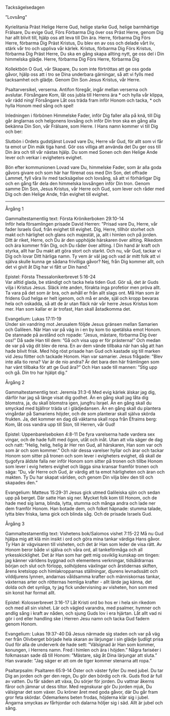 ﻿Tacksägelsedagen




”Lovsång”




Kyrielitania
Präst        Helige Herre Gud, helige starke Gud, helige barmhärtige Frälsare, Du evige Gud,
Förs        Förbarma Dig över oss
Präst        Herre, genom Dig har allt blivit till, hjälp oss att leva till Din ära. Herre, förbarma Dig
Förs        Herre, förbarma Dig
Präst        Kristus, Du blev en av oss och delade vårt liv, stärk vår tro och uppliva vår kärlek. Kristus, förbarma Dig
Förs        Kristus, förbarma Dig
Präst        Herre, Du ska en gång skapa allting nytt, ge oss del i Din himmelska glädje. Herre, förbarma Dig
Förs        Herre, förbarma Dig




Kollektbön
O Gud, vår Skapare, Du som inte förtröttas att ge oss goda gåvor, hjälp oss att i tro se Dina underbara gärningar,  så att vi fylls med tacksamhet och glädje. 
Genom Din Son Jesus Kristus, vår Herre.




Psaltarversikel, verserna. Antifon föregår, ingår mellan verserna och avslutar.
Försångare        Kom, låt oss jubla till Herrens ära * och hylla vår klippa, vår rädd ning!
Försångare        Låt oss träda fram inför Honom och tacka, * och hylla Honom med sång och spel!        




Inledningen i förbönen
Himmelske Fader, inför Dig faller alla på knä, till Dig går änglarnas och helgonens lovsång och inför Din tron ska en gång alla bekänna Din Son, vår Frälsare, som Herre. I Hans namn kommer vi till Dig och ber:




Slutbön i Ordets gudstjänst
Lovad vare Du, Herre vår Gud, för allt som vi får ta emot ur Din mäk tiga hand.
Gör oss villiga att använda det Du ger oss till Din ära och till vår nästas hjälp.
Du som med Sonen och den Helige Ande lever och verkar i evigheters evighet.




Bön efter kommunionen
Lovad vare Du, himmelske Fader, som är alla goda gåvors givare och som här har förenat oss med Din Son, det offrade Lammet, fyll våra liv med tacksägelse och lovsång, så att vi förhärligar Dig och en gång får dela den himmelska lovsången inför Din tron. Genom samme Din Son, Jesus Kristus, vår Herre och Gud, som lever och råder med Dig och den Helige Ande, från evighet till evighet.
________________
Årgång 1




Gammaltestamentlig text: Första Krönikerboken 29:10-14  
Inför hela församlingen prisade David Herren: ”Prisad vare Du, Herre, vår fader Israels Gud, från evighet till evighet. Dig, Herre, tillhör storhet och makt och härlighet och glans och majestät, ja, allt i himlen och på jorden. Ditt är riket, Herre, och Du är den upphöjde härskaren över allting. Rikedom och ära kommer från Dig, och Du råder över allting. I Din hand är kraft och styrka, allt har Du makt att göra stort och starkt. Och nu, vår Gud, tackar vi Dig och lovar Ditt härliga namn. Ty vem är väl jag och vad är mitt folk att vi själva skulle kunna ge sådana frivilliga gåvor? Nej, från Dig kommer allt, och det vi givit åt Dig har vi fått ur Din hand.” 




Epistel: Första Thessalonikerbrevet 5:16-24  
Var alltid glada, be ständigt och tacka hela tiden Gud. Gör så, det är Guds vilja i Kristus Jesus. Släck inte anden, förakta inga profetior men pröva allt. Ta vara på det som är bra, och avhåll er från allt slags ont.
Må Han som är fridens Gud helga er helt igenom, och må er ande, själ och kropp bevaras hela och oskadda, så att de är utan fläck när vår herre Jesus Kristus kom mer. Han som kallar er är trofast, Han skall åstadkomma det. 




Evangelium: Lukas 17:11-19  
Under sin vandring mot Jerusalem följde Jesus gränsen mellan Samarien och Galileen. När Han var på väg in i en by kom tio spetälska emot Honom. De stannade på avstånd och ropade: ”Jesus, mästare, förbarma Dig över oss!” Då sade Han till dem: ”Gå och visa upp er för prästerna!” Och medan de var på väg dit blev de rena. En av dem vände tillbaka när han såg att han hade blivit frisk. Med hög röst prisade han Gud och kastade sig till marken vid Jesu fötter och tackade Honom. Han var samarier. Jesus frågade: ”Blev inte alla tio rena? Var är de nio andra? Är det bara den här främlingen som har vänt tillbaka för att ge Gud ära?” Och Han sade till mannen: ”Stig upp och gå. Din tro har hjälpt dig.”








Årgång 2




Gammaltestamentlig text: Jeremia 31:3-6
Med evig kärlek älskar jag dig, därför har jag så länge visat dig godhet. Än en gång skall jag låta dig blomstra, ja, du skall blomstra igen, jungfru Israel. Än en gång skall du smyckad med bjällror träda ut i glädjedansen. Än en gång skall du plantera vingårdar på Samariens höjder, och de som planterar skall själva skörda frukten. Ja, det kommer en dag då väktarna skall ropa från Efraims berg: Kom, låt oss vandra upp till Sion, till Herren, vår Gud!




Epistel: Uppenbarelseboken 4:8-11
De fyra varelserna hade vardera sex vingar, och de hade fullt med ögon, utåt och inåt. Utan att vila säger de dag och natt: ”Helig, helig, helig är Her ren Gud, all härskaren, Han som var och som är och som kommer.” 
Och när dessa varelser hyllar och ärar och tackar Honom som sitter på tronen och som lever i evigheters evighet, då skall de tjugofyra äldste falla ner inför Honom som sitter på tronen och tillbe Honom som lever i evig heters evighet och lägga sina kransar framför tronen och säga: ”Du, vår Herre och Gud, är värdig att ta emot härligheten och äran och makten. Ty Du har skapat världen, och genom Din vilja blev den till och skapades den.”




Evangelium: Matteus 15:29-31 
Jesus gick utmed Galileiska sjön och sedan upp på berget. Där satte Han sig ner. Mycket folk kom till Honom, och de hade med sig lama, blinda, lytta, stumma och många andra och lade ner dem framför Honom. Han botade dem, och folket häpnade: stumma talade, lytta blev friska, lama gick och blinda såg. Och de prisade Israels Gud. 








Årgång 3




Gammaltestamentlig text: Vishetens bok/Salomos vishet 7:15-22
Må nu Gud hjälpa mig att klä min insikt i ord och göra mina tankar värdiga Hans gåvor. Ty Han är vägvisaren till visheten, och det är Han som leder de visa rätt. Av Honom beror både vi själva och våra ord, all tankeförmåga och all yrkesskicklighet. Det är Han som har gett mig osviklig kunskap om tingen: jag känner världens byggnad och elementens verkningar, tidsåldrarnas början och slut och förlopp, solhöjdens växlingar och årstidernas skiften, årens kretslopp och himlakropparnas ställningar, djurens levnadssätt och vilddjurens lynnen, andarnas våldsamma krafter och människornas tankar, växternas arter och rötternas hemliga krafter - allt lärde jag känna, det dolda och det synliga, ty jag fick undervisning av visheten, hon som med sin konst har format allt.




Epistel: Kolosserbrevet 3:16-17 
Låt Kristi ord bo hos er i hela sin rikedom och med all sin vishet. Lär och vägled varandra, med psalmer, hymner och andlig sång i kraft av nåden, och sjung Guds lov i era hjärtan. Låt allt vad ni gör i ord eller handling ske i Herren Jesu namn och tacka Gud fadern genom Honom. 




Evangelium: Lukas 19:37-40
Då Jesus närmade sig staden och var på väg ner från Olivberget började hela skaran av lärjungar i sin glädje ljudligt prisa Gud för alla de underverk de hade sett: ”Välsignad är Han som kommer, konungen, i Herrens namn. Fred i himlen och ära i höjden.” Några fariséer i folkmassan sade då till Honom: ”Mästare, säg åt Dina lärjungar att sluta.” Han svarade: ”Jag säger er att om de tiger kommer stenarna att ropa.” 








Psaltarpsalm: Psaltaren 65:9-14
Öster och väster fyller Du med jubel. 
Du tar Dig an jorden och ger den regn, Du gör den bördig och rik. Guds flod är full av vatten. 
Du får säden att växa, Du sörjer för jorden. 
Du vattnar åkerns fåror och jämnar ut dess tiltor. 
Med regnskurar gör Du jorden mjuk, Du välsignar det som växer. 
Du kröner året med goda gåvor, där Du går fram gror feta skördar.
Ödemarkens beten frodas, höjderna klär sig i jubel. 
Ängarna smyckas av fårhjordar och dalarna höljer sig i säd. Allt är jubel och sång.